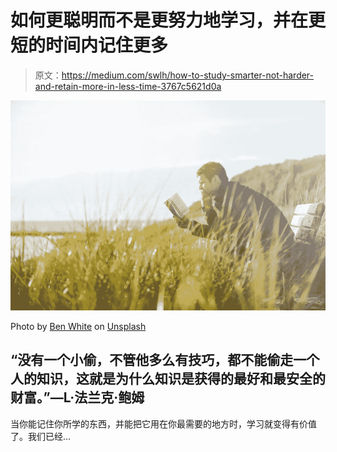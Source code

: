 # 如何更聪明而不是更努力地学习，并在更短的时间内记住更多

> 原文：<https://medium.com/swlh/how-to-study-smarter-not-harder-and-retain-more-in-less-time-3767c5621d0a>

![](img/2a32cc9dffadf3af54e9979f027761de.png)

Photo by [Ben White](https://unsplash.com/photos/1MHU3zpTvro?utm_source=unsplash&utm_medium=referral&utm_content=creditCopyText) on [Unsplash](https://unsplash.com/search/photos/think?utm_source=unsplash&utm_medium=referral&utm_content=creditCopyText)

## “没有一个小偷，不管他多么有技巧，都不能偷走一个人的知识，这就是为什么知识是获得的最好和最安全的财富。”―L·法兰克·鲍姆

当你能记住你所学的东西，并能把它用在你最需要的地方时，学习就变得有价值了。我们已经…